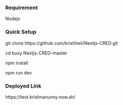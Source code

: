 <h3>Requirement</h3>
Nodejs
<h3>Quick Setup</h3>
git clone https://github.com/krishheii/Nextjs-CRED.git
<p>cd busy Nextjs-CRED-master</p>
<p>npm install</p>
<p>npm run dev</p>
<h3>Deployed Link</h3>
https://test.krishnanunny.now.sh/

